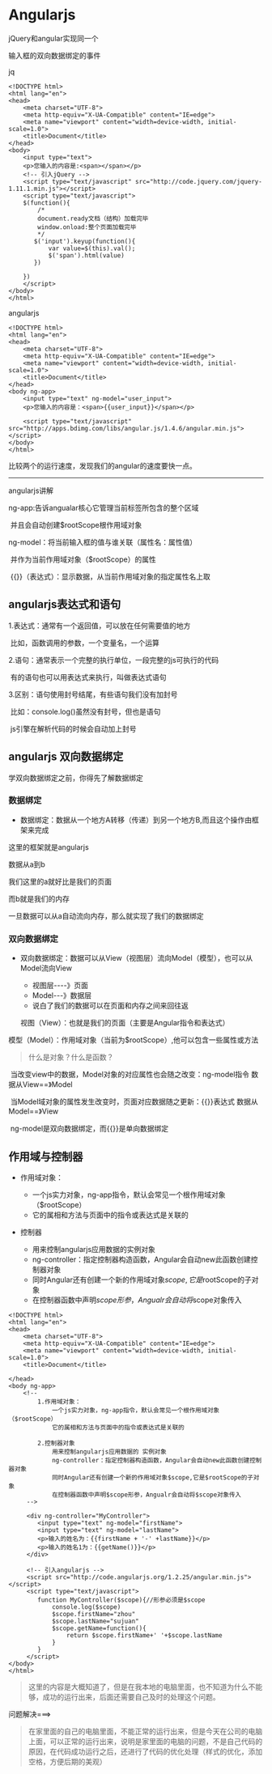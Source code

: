 # Angularjs

jQuery和angular实现同一个

输入框的双向数据绑定的事件

jq

```jq
<!DOCTYPE html>
<html lang="en">
<head>
    <meta charset="UTF-8">
    <meta http-equiv="X-UA-Compatible" content="IE=edge">
    <meta name="viewport" content="width=device-width, initial-scale=1.0">
    <title>Document</title>
</head>
<body>
    <input type="text">
    <p>您输入的内容是:<span></span></p>
    <!-- 引入jQuery -->
    <script type="text/javascript" src="http://code.jquery.com/jquery-1.11.1.min.js"></script>
    <script type="text/javascript">
    $(function(){
        /*
        document.ready文档（结构）加载完毕
        window.onload:整个页面加载完毕
        */
       $('input').keyup(function(){
           var value=$(this).val();
           $('span').html(value)
       })

    })
    </script>
</body>
</html>
```

angularjs

```
<!DOCTYPE html>
<html lang="en">
<head>
    <meta charset="UTF-8">
    <meta http-equiv="X-UA-Compatible" content="IE=edge">
    <meta name="viewport" content="width=device-width, initial-scale=1.0">
    <title>Document</title>
</head>
<body ng-app>
    <input type="text" ng-model="user_input">
    <p>您输入的内容是：<span>{{user_input}}</span></p>

    <script type="text/javascript" src="http://apps.bdimg.com/libs/angular.js/1.4.6/angular.min.js"></script>
</body>
</html>
```

比较两个的运行速度，发现我们的angular的速度要快一点。

---

angularjs讲解

ng-app:告诉angualar核心它管理当前标签所包含的整个区域

​      并且会自动创建$rootScope根作用域对象



  ng-model：将当前输入框的值与谁关联（属性名：属性值）

​       并作为当前作用域对象（$rootScope）的属性

​       {{}}（表达式）：显示数据，从当前作用域对象的指定属性名上取

## angularjs表达式和语句

  1.表达式：通常有一个返回值，可以放在任何需要值的地方

​       比如，函数调用的参数，一个变量名，一个运算

  2.语句：通常表示一个完整的执行单位，一段完整的js可执行的代码

​      有的语句也可以用表达式来执行，叫做表达式语句

  3.区别：语句使用封号结尾，有些语句我们没有加封号

​      比如：console.log()虽然没有封号，但也是语句

​      js引擎在解析代码的时候会自动加上封号



## angularjs 双向数据绑定

学双向数据绑定之前，你得先了解数据绑定

### 数据绑定

- 数据绑定：数据从一个地方A转移（传递）到另一个地方B,而且这个操作由框架来完成

这里的框架就是angularjs

数据从a到b

我们这里的a就好比是我们的页面

而b就是我们的内存

一旦数据可以从a自动流向内存，那么就实现了我们的数据绑定

### 双向数据绑定

- 双向数据绑定：数据可以从View（视图层）流向Model（模型），也可以从Model流向View

  - 视图层----》页面
  - Model---》数据层
  - 说白了我们的数据可以在页面和内存之间来回往返

  

  视图（View）：也就是我们的页面（主要是Angular指令和表达式）

​       模型（Model）：作用域对象（当前为$rootScope）,他可以包含一些属性或方法

> 什么是对象？什么是函数？

​       当改变view中的数据，Model对象的对应属性也会随之改变：ng-model指令 数据从View==》Model

​       当Model域对象的属性发生改变时，页面对应数据随之更新：{{}}表达式 数据从Model==》View

​       ng-model是双向数据绑定，而{{}}是单向数据绑定



## 作用域与控制器

- 作用域对象：
  - 一个js实力对象，ng-app指令，默认会常见一个根作用域对象（$rootScope）
  - 它的属相和方法与页面中的指令或表达式是关联的

- 控制器
  - 用来控制angularjs应用数据的实例对象
  - ng-controller：指定控制器构造函数，Angular会自动new此函数创建控制器对象
  - 同时Angular还有创建一个新的作用域对象$scope,它是$rootScope的子对象
  - 在控制器函数中声明$scope形参，Angualr会自动将$scope对象传入

```
<!DOCTYPE html>
<html lang="en">
<head>
    <meta charset="UTF-8">
    <meta http-equiv="X-UA-Compatible" content="IE=edge">
    <meta name="viewport" content="width=device-width, initial-scale=1.0">
    <title>Document</title>
    
</head>
<body ng-app>
    <!-- 
        1.作用域对象：
            一个js实力对象，ng-app指令，默认会常见一个根作用域对象（$rootScope）
            它的属相和方法与页面中的指令或表达式是关联的

        2.控制器对象
            用来控制angularjs应用数据的 实例对象
            ng-controller：指定控制器构造函数，Angular会自动new此函数创建控制器对象
            同时Angular还有创建一个新的作用域对象$scope,它是$rootScope的子对象
            在控制器函数中声明$scope形参，Angualr会自动将$scope对象传入
     -->

     <div ng-controller="MyController">
        <input type="text" ng-model="firstName">
        <input type="text" ng-model="lastName">
        <p>输入的姓名为：{{firstName + '-' +lastName}}</p>
        <p>输入的姓名1为：{{getName()}}</p>
     </div>
     
     <!-- 引入angularjs -->
     <script src="http://code.angularjs.org/1.2.25/angular.min.js"></script>
     <script type="text/javascript">
        function MyController($scope){//形参必须是$scope
            console.log($scope)
            $scope.firstName="zhou"
            $scope.lastName="sujuan"
            $scope.getName=function(){
                return $scope.firstName+' '+$scope.lastName
            }
        }
     </script>
</body>
</html>
```

> 这里的内容是大概知道了，但是在我本地的电脑里面，也不知道为什么不能够，成功的运行出来，后面还需要自己及时的处理这个问题。

问题解决===>

> 在家里面的自己的电脑里面，不能正常的运行出来，但是今天在公司的电脑上面，可以正常的运行出来，说明是家里面的电脑的问题，不是自己代码的原因，在代码成功运行之后，还进行了代码的优化处理（样式的优化，添加空格，方便后期的美观）